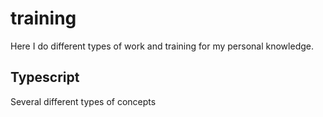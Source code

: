 # training

Here I do different types of work and training for my personal knowledge.

## Typescript
Several different types of concepts
